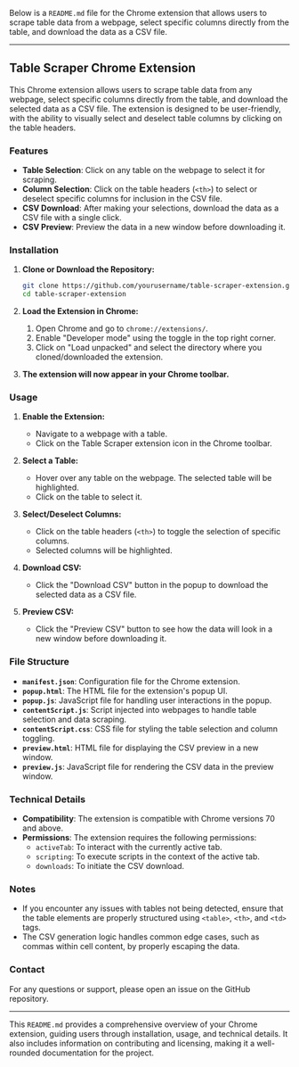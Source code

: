 Below is a `README.md` file for the Chrome extension that allows users to scrape table data from a webpage, select specific columns directly from the table, and download the data as a CSV file.

---

## Table Scraper Chrome Extension

This Chrome extension allows users to scrape table data from any webpage, select specific columns directly from the table, and download the selected data as a CSV file. The extension is designed to be user-friendly, with the ability to visually select and deselect table columns by clicking on the table headers.

### Features

- **Table Selection**: Click on any table on the webpage to select it for scraping.
- **Column Selection**: Click on the table headers (`<th>`) to select or deselect specific columns for inclusion in the CSV file.
- **CSV Download**: After making your selections, download the data as a CSV file with a single click.
- **CSV Preview**: Preview the data in a new window before downloading it.

### Installation

1. **Clone or Download the Repository:**

   ```bash
   git clone https://github.com/yourusername/table-scraper-extension.git
   cd table-scraper-extension
   ```

2. **Load the Extension in Chrome:**

   1. Open Chrome and go to `chrome://extensions/`.
   2. Enable "Developer mode" using the toggle in the top right corner.
   3. Click on "Load unpacked" and select the directory where you cloned/downloaded the extension.

3. **The extension will now appear in your Chrome toolbar.**

### Usage

1. **Enable the Extension:**
   - Navigate to a webpage with a table.
   - Click on the Table Scraper extension icon in the Chrome toolbar.

2. **Select a Table:**
   - Hover over any table on the webpage. The selected table will be highlighted.
   - Click on the table to select it.

3. **Select/Deselect Columns:**
   - Click on the table headers (`<th>`) to toggle the selection of specific columns.
   - Selected columns will be highlighted.

4. **Download CSV:**
   - Click the "Download CSV" button in the popup to download the selected data as a CSV file.

5. **Preview CSV:**
   - Click the "Preview CSV" button to see how the data will look in a new window before downloading it.

### File Structure

- **`manifest.json`**: Configuration file for the Chrome extension.
- **`popup.html`**: The HTML file for the extension's popup UI.
- **`popup.js`**: JavaScript file for handling user interactions in the popup.
- **`contentScript.js`**: Script injected into webpages to handle table selection and data scraping.
- **`contentScript.css`**: CSS file for styling the table selection and column toggling.
- **`preview.html`**: HTML file for displaying the CSV preview in a new window.
- **`preview.js`**: JavaScript file for rendering the CSV data in the preview window.

### Technical Details

- **Compatibility**: The extension is compatible with Chrome versions 70 and above.
- **Permissions**: The extension requires the following permissions:
  - `activeTab`: To interact with the currently active tab.
  - `scripting`: To execute scripts in the context of the active tab.
  - `downloads`: To initiate the CSV download.
  
### Notes

- If you encounter any issues with tables not being detected, ensure that the table elements are properly structured using `<table>`, `<th>`, and `<td>` tags.
- The CSV generation logic handles common edge cases, such as commas within cell content, by properly escaping the data.

### Contact

For any questions or support, please open an issue on the GitHub repository.

---

This `README.md` provides a comprehensive overview of your Chrome extension, guiding users through installation, usage, and technical details. It also includes information on contributing and licensing, making it a well-rounded documentation for the project.
